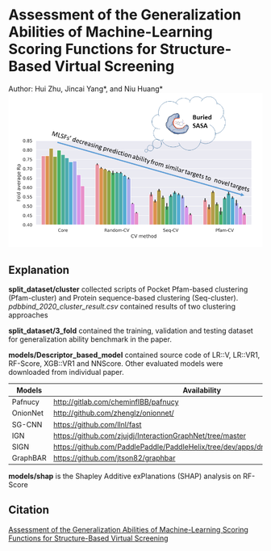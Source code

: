 # Assessment of the Generalization Abilities of Machine-Learning Scoring Functions for Structure-Based Virtual Screening
Author: Hui Zhu, Jincai Yang*, and Niu Huang*
![](https://github.com/hnlab/generalization_benchmark/blob/main/png/Cover_Picture.png)

## Explanation
**split_dataset/cluster** collected scripts of Pocket Pfam-based clustering (Pfam-cluster) and Protein sequence-based clustering (Seq-cluster). *pdbbind_2020_cluster_result.csv* contained results of two clustering approaches


**split_dataset/3_fold** contained the training, validation and testing dataset for generalization ability benchmark in the paper.

**models/Descriptor_based_model**  contained source code of LR::V, LR::VR1, RF-Score, XGB::VR1 and NNScore. Other evaluated models were downloaded from individual paper.

|Models|Availability|
|--|--|
|Pafnucy|http://gitlab.com/cheminfIBB/pafnucy|
|OnionNet|http://github.com/zhenglz/onionnet/|
|SG-CNN|https://github.com/llnl/fast|
|IGN|https://github.com/zjujdj/InteractionGraphNet/tree/master|
|SIGN|https://github.com/PaddlePaddle/PaddleHelix/tree/dev/apps/drug_target_interaction/sign|
|GraphBAR|https://github.com/jtson82/graphbar|

**models/shap** is the Shapley Additive exPlanations (SHAP) analysis on RF-Score



## Citation
[Assessment of the Generalization Abilities of Machine-Learning Scoring Functions for Structure-Based Virtual Screening](https://pubs.acs.org/doi/10.1021/acs.jcim.2c01149)

